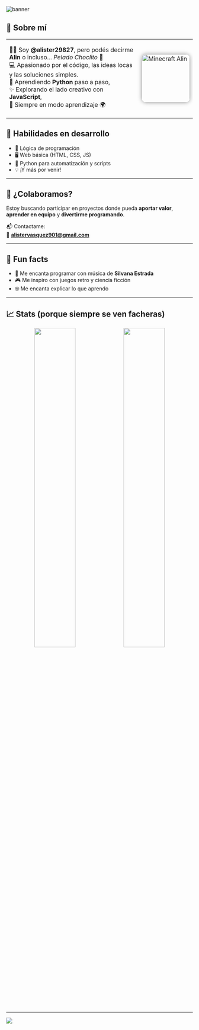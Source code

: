 <!-- Encabezado animado -->
<img src="https://capsule-render.vercel.app/api?type=waving&color=0:d4fc79,100:96e6a1&height=200&section=header&text=¡Hola%20soy%20Alister!&fontSize=40&fontAlign=center&fontColor=0F2027" alt="banner" />



## 👾 Sobre mí

<table>
<tr>
<td>

🙋‍♂️ Soy **@alister29827**, pero podés decirme **Alin** o incluso... _Pelado Choclito_ 🫡  
💻 Apasionado por el código, las ideas locas y las soluciones simples.  
🐍 Aprendiendo **Python** paso a paso,  
✨ Explorando el lado creativo con **JavaScript**,  
🌱 Siempre en modo aprendizaje 🌍  

</td>
<td>
  <img src="https://th.bing.com/th/id/R.a72326f06d0051c28756144f361f2d8c?rik=mCZtHjk%2fm%2fN3TQ&pid=ImgRaw&r=0" width="130" alt="Minecraft Alin" style="border-radius: 12px; box-shadow: 0 0 12px #999;">
</td>
</tr>
</table>


## 🚀 Habilidades en desarrollo

- 🧠 Lógica de programación  
- 🖥️ Web básica (HTML, CSS, JS)  
- 🐍 Python para automatización y scripts  
- 💡 ¡Y más por venir!

---

## 🤝 ¿Colaboramos?

Estoy buscando participar en proyectos donde pueda **aportar valor**, **aprender en equipo** y **divertirme programando**.

📬 Contactame:  
📧 **alistervasquez901@gmail.com**

---

## 🧠 Fun facts

- 🧃 Me encanta programar con música de **Silvana Estrada**  
- 🎮 Me inspiro con juegos retro y ciencia ficción  
- 🤓 Me encanta explicar lo que aprendo

---

## 📈 Stats (porque siempre se ven facheras)

<div align="center">
  <img src="https://github-readme-stats.vercel.app/api?username=alister29827&show_icons=true&theme=tokyonight&hide_border=true" width="47%" />
  <img src="https://github-readme-streak-stats.herokuapp.com/?user=alister29827&theme=tokyonight&hide_border=true" width="47%" />
</div>

---

<img src="https://capsule-render.vercel.app/api?type=waving&color=0:d4fc79,100:96e6a1&height=120&section=footer"/>

